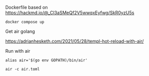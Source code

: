 Dockerfile based on https://hackmd.io/@_Cl3aSMeQf2V5wwqxEyfwg/SkR0yzU5s

```
docker compose up
```


Get air golang 

https://adrianhesketh.com/2021/05/28/templ-hot-reload-with-air/

Run with air 

```
alias air='$(go env GOPATH)/bin/air'
```


```
air -c air.toml
```